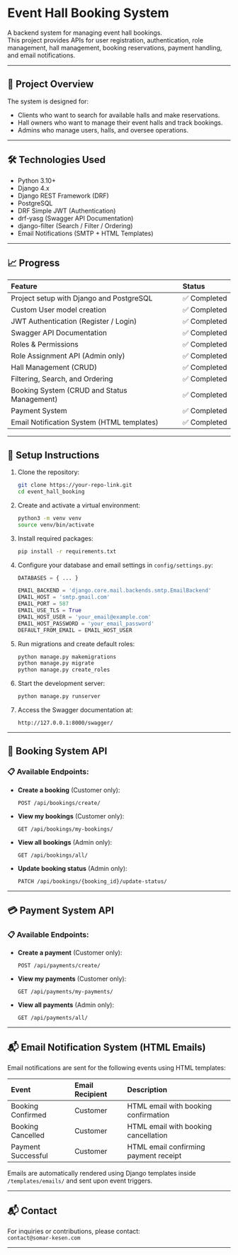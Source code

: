 
# Event Hall Booking System

A backend system for managing event hall bookings.  
This project provides APIs for user registration, authentication, role management, hall management, booking reservations, payment handling, and email notifications.

---

## 📌 Project Overview

The system is designed for:
- Clients who want to search for available halls and make reservations.
- Hall owners who want to manage their event halls and track bookings.
- Admins who manage users, halls, and oversee operations.

---

## 🛠️ Technologies Used

- Python 3.10+
- Django 4.x
- Django REST Framework (DRF)
- PostgreSQL
- DRF Simple JWT (Authentication)
- drf-yasg (Swagger API Documentation)
- django-filter (Search / Filter / Ordering)
- Email Notifications (SMTP + HTML Templates)

---

## 📈 Progress

| Feature | Status |
| :--- | :--- |
| Project setup with Django and PostgreSQL | ✅ Completed |
| Custom User model creation | ✅ Completed |
| JWT Authentication (Register / Login) | ✅ Completed |
| Swagger API Documentation | ✅ Completed |
| Roles & Permissions | ✅ Completed |
| Role Assignment API (Admin only) | ✅ Completed |
| Hall Management (CRUD) | ✅ Completed |
| Filtering, Search, and Ordering | ✅ Completed |
| Booking System (CRUD and Status Management) | ✅ Completed |
| Payment System | ✅ Completed |
| Email Notification System (HTML templates) | ✅ Completed |

---

## 🚀 Setup Instructions

1. Clone the repository:

   ```bash
   git clone https://your-repo-link.git
   cd event_hall_booking
   ```

2. Create and activate a virtual environment:

   ```bash
   python3 -m venv venv
   source venv/bin/activate
   ```

3. Install required packages:

   ```bash
   pip install -r requirements.txt
   ```

4. Configure your database and email settings in `config/settings.py`:

   ```python
   DATABASES = { ... }
   
   EMAIL_BACKEND = 'django.core.mail.backends.smtp.EmailBackend'
   EMAIL_HOST = 'smtp.gmail.com'
   EMAIL_PORT = 587
   EMAIL_USE_TLS = True
   EMAIL_HOST_USER = 'your_email@example.com'
   EMAIL_HOST_PASSWORD = 'your_email_password'
   DEFAULT_FROM_EMAIL = EMAIL_HOST_USER
   ```

5. Run migrations and create default roles:

   ```bash
   python manage.py makemigrations
   python manage.py migrate
   python manage.py create_roles
   ```

6. Start the development server:

   ```bash
   python manage.py runserver
   ```

7. Access the Swagger documentation at:

   ```
   http://127.0.0.1:8000/swagger/
   ```

---

## 📆 Booking System API

### 📋 Available Endpoints:

- **Create a booking** (Customer only):

  ```
  POST /api/bookings/create/
  ```

- **View my bookings** (Customer only):

  ```
  GET /api/bookings/my-bookings/
  ```

- **View all bookings** (Admin only):

  ```
  GET /api/bookings/all/
  ```

- **Update booking status** (Admin only):

  ```
  PATCH /api/bookings/{booking_id}/update-status/
  ```

---

## 💳 Payment System API

### 📋 Available Endpoints:

- **Create a payment** (Customer only):

  ```
  POST /api/payments/create/
  ```

- **View my payments** (Customer only):

  ```
  GET /api/payments/my-payments/
  ```

- **View all payments** (Admin only):

  ```
  GET /api/payments/all/
  ```

---

## 📬 Email Notification System (HTML Emails)

Email notifications are sent for the following events using HTML templates:

| Event | Email Recipient | Description |
| :--- | :--- | :--- |
| Booking Confirmed | Customer | HTML email with booking confirmation |
| Booking Cancelled | Customer | HTML email with booking cancellation |
| Payment Successful | Customer | HTML email confirming payment receipt |

Emails are automatically rendered using Django templates inside `/templates/emails/` and sent upon event triggers.

---

## 📬 Contact

For inquiries or contributions, please contact:  
`contact@somar-kesen.com`

---